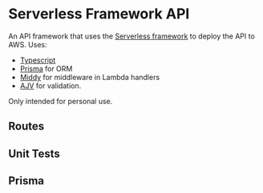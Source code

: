 # Serverless Framework API

An API framework that uses the [Serverless framework](https://github.com/serverless/serverless) to deploy the API to AWS. Uses:

-   [Typescript](https://github.com/microsoft/TypeScript)
-   [Prisma](https://github.com/prisma/prisma) for ORM
-   [Middy](https://github.com/middyjs/middy) for middleware in Lambda handlers
-   [AJV](https://github.com/ajv-validator/ajv) for validation.

Only intended for personal use.

## Routes

## Unit Tests

## Prisma
